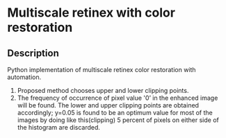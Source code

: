# Multiscale retinex with color restoration

## Description
Python implementation of multiscale retinex color restoration with automation.

1. Proposed method chooses upper and lower clipping points.
2. The frequency of occurrence of pixel value '0’ in the enhanced image will be found. The lower and upper clipping points are obtained accordingly; y=0.05 is found to be an optimum value for most of the images by doing like this(clipping) 5 percent of pixels on either side of the histogram are discarded.
